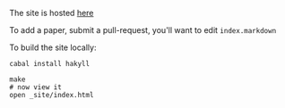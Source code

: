 The site is hosted [here](http://reiddraper.github.com/distreader)

To add a paper, submit a pull-request, you'll want to edit `index.markdown`

To build the site locally:

```
cabal install hakyll

make
# now view it
open _site/index.html
```
